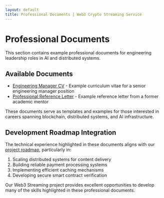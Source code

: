```yaml
---
layout: default
title: Professional Documents | Web3 Crypto Streaming Service
---
```


# Professional Documents

This section contains example professional documents for engineering leadership roles in AI and distributed systems.

## Available Documents

- [Engineering Manager CV](cv_engineering_manager.md) - Example curriculum vitae for a senior engineering manager position
- [Professional Reference Letter](reference_letter.md) - Example reference letter from a former academic mentor

These documents serve as templates and examples for those interested in careers spanning blockchain, distributed systems, and AI infrastructure.

## Development Roadmap Integration

The technical experience highlighted in these documents aligns with our [project roadmap](../docs/roadmap/review-approach.md), particularly in:

1. Scaling distributed systems for content delivery
2. Building reliable payment processing systems
3. Implementing efficient caching mechanisms
4. Developing secure smart contract verification

Our Web3 Streaming project provides excellent opportunities to develop many of the skills highlighted in these professional documents.
